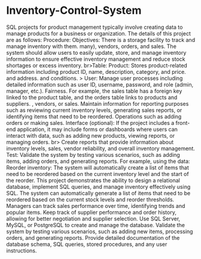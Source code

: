 # Inventory-Control-System
SQL projects for product management typically involve creating data to manage products for a business or organization. The details of this project are as follows:
Procedure:
Objectives: There is a storage facility to track and manage inventory with them. many), vendors, orders, and sales. The system should allow users to easily update, store, and manage inventory information to ensure effective inventory management and reduce stock shortages or excess inventory. br>Table:
Product: Stores product-related information including product ID, name, description, category, and price. and address. and conditions. > User: Manage user processes including detailed information such as user ID, username, password, and role (admin, manager, etc.). Fairness. For example, the sales table has a foreign key linked to the product table, and the orders table links to products and suppliers. , vendors, or sales. Maintain information for reporting purposes such as reviewing current inventory levels, generating sales reports, or identifying items that need to be reordered. Operations such as adding orders or making sales. Interface (optional):
If the project includes a front-end application, it may include forms or dashboards where users can interact with data, such as adding new products, viewing reports, or managing orders. br>
Create reports that provide information about inventory levels, sales, vendor reliability, and overall inventory management.
Test: Validate the system by testing various scenarios, such as adding items, adding orders, and generating reports. For example, using the data:
Reorder inventory: The system will automatically create a list of items that need to be reordered based on the current inventory level and the start of the reorder. This project demonstrates the ability to design a relational database, implement SQL queries, and manage inventory effectively using SQL. The system can automatically generate a list of items that need to be reordered based on the current stock levels and reorder thresholds. Managers can track sales performance over time, identifying trends and popular items. Keep track of supplier performance and order history, allowing for better negotiation and supplier selection. Use SQL Server, MySQL, or PostgreSQL to create and manage the database. Validate the system by testing various scenarios, such as adding new items, processing orders, and generating reports. Provide detailed documentation of the database schema, SQL queries, stored procedures, and any user instructions.
